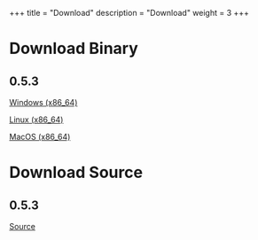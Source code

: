 +++
title = "Download"
description = "Download"
weight = 3
+++

# Download Binary

## 0.5.3

[Windows (x86_64)](/binaries/erg-0.5.3-windows-x86_64.zip)

[Linux (x86_64)](/binaries/erg-0.5.3-linux-x86_64.tar.gz)

[MacOS (x86_64)](/binaries/erg-0.5.3-macos-x86_64.zip)

# Download Source

## 0.5.3

[Source](/source/erg-0.5.3.zip)
